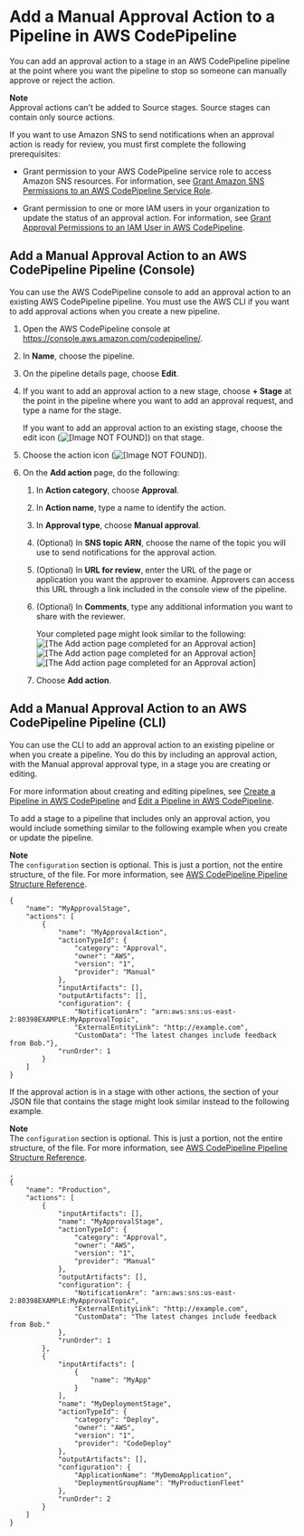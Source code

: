 # Add a Manual Approval Action to a Pipeline in AWS CodePipeline<a name="approvals-action-add"></a>

You can add an approval action to a stage in an AWS CodePipeline pipeline at the point where you want the pipeline to stop so someone can manually approve or reject the action\. 

**Note**  
Approval actions can't be added to Source stages\. Source stages can contain only source actions\. 

If you want to use Amazon SNS to send notifications when an approval action is ready for review, you must first complete the following prerequisites: 

+ Grant permission to your AWS CodePipeline service role to access Amazon SNS resources\. For information, see [Grant Amazon SNS Permissions to an AWS CodePipeline Service Role](approvals-service-role-permissions.md)\.

+ Grant permission to one or more IAM users in your organization to update the status of an approval action\. For information, see [Grant Approval Permissions to an IAM User in AWS CodePipeline](approvals-iam-permissions.md)\.

## Add a Manual Approval Action to an AWS CodePipeline Pipeline \(Console\)<a name="approvals-action-add-console"></a>

You can use the AWS CodePipeline console to add an approval action to an existing AWS CodePipeline pipeline\. You must use the AWS CLI if you want to add approval actions when you create a new pipeline\. 

1. Open the AWS CodePipeline console at [https://console\.aws\.amazon\.com/codepipeline/](https://console.aws.amazon.com/codepipeline/)\.

1. In **Name**, choose the pipeline\.

1. On the pipeline details page, choose **Edit**\.

1. If you want to add an approval action to a new stage, choose **\+ Stage** at the point in the pipeline where you want to add an approval request, and type a name for the stage\. 

   If you want to add an approval action to an existing stage, choose the edit icon \(![\[Image NOT FOUND\]](http://docs.aws.amazon.com/codepipeline/latest/userguide/images/edit_icon.png)\) on that stage\.

1. Choose the action icon \(![\[Image NOT FOUND\]](http://docs.aws.amazon.com/codepipeline/latest/userguide/images/add_action.png)\)\.

1. On the **Add action** page, do the following:

   1. In **Action category**, choose **Approval**\.

   1. In **Action name**, type a name to identify the action\.

   1. In **Approval type**, choose **Manual approval**\.

   1. \(Optional\) In **SNS topic ARN**, choose the name of the topic you will use to send notifications for the approval action\.

   1. \(Optional\) In **URL for review**, enter the URL of the page or application you want the approver to examine\. Approvers can access this URL through a link included in the console view of the pipeline\. 

   1. \(Optional\) In **Comments**, type any additional information you want to share with the reviewer\.

      Your completed page might look similar to the following:  
![\[The Add action page completed for an Approval action\]](http://docs.aws.amazon.com/codepipeline/latest/userguide/images/pipeline-add-action-manual-approval.png)![\[The Add action page completed for an Approval action\]](http://docs.aws.amazon.com/codepipeline/latest/userguide/)![\[The Add action page completed for an Approval action\]](http://docs.aws.amazon.com/codepipeline/latest/userguide/)

   1. Choose **Add action**\.

## Add a Manual Approval Action to an AWS CodePipeline Pipeline \(CLI\)<a name="approvals-action-add-cli"></a>

You can use the CLI to add an approval action to an existing pipeline or when you create a pipeline\. You do this by including an approval action, with the Manual approval approval type, in a stage you are creating or editing\. 

For more information about creating and editing pipelines, see [Create a Pipeline in AWS CodePipeline](pipelines-create.md) and [Edit a Pipeline in AWS CodePipeline](pipelines-edit.md)\.

To add a stage to a pipeline that includes only an approval action, you would include something similar to the following example when you create or update the pipeline\. 

**Note**  
The `configuration` section is optional\. This is just a portion, not the entire structure, of the file\. For more information, see [AWS CodePipeline Pipeline Structure Reference](reference-pipeline-structure.md)\.

```
{
    "name": "MyApprovalStage",
    "actions": [
        {
            "name": "MyApprovalAction",
            "actionTypeId": {
                "category": "Approval",
                "owner": "AWS",
                "version": "1",
                "provider": "Manual"
            },
            "inputArtifacts": [],
            "outputArtifacts": [],
            "configuration": {
                "NotificationArn": "arn:aws:sns:us-east-2:80398EXAMPLE:MyApprovalTopic",
                "ExternalEntityLink": "http://example.com",
                "CustomData": "The latest changes include feedback from Bob."},
            "runOrder": 1
        }
    ]
}
```

If the approval action is in a stage with other actions, the section of your JSON file that contains the stage might look similar instead to the following example\.

**Note**  
The `configuration` section is optional\. This is just a portion, not the entire structure, of the file\. For more information, see [AWS CodePipeline Pipeline Structure Reference](reference-pipeline-structure.md)\.

```
,
{
    "name": "Production",
    "actions": [
        {
            "inputArtifacts": [],
            "name": "MyApprovalStage",
            "actionTypeId": {
                "category": "Approval",
                "owner": "AWS",
                "version": "1",
                "provider": "Manual"
            },
            "outputArtifacts": [],
            "configuration": {
                "NotificationArn": "arn:aws:sns:us-east-2:80398EXAMPLE:MyApprovalTopic",
                "ExternalEntityLink": "http://example.com",
                "CustomData": "The latest changes include feedback from Bob."
            },
            "runOrder": 1
        },
        {
            "inputArtifacts": [
                {
                    "name": "MyApp"
                }
            ],
            "name": "MyDeploymentStage",
            "actionTypeId": {
                "category": "Deploy",
                "owner": "AWS",
                "version": "1",
                "provider": "CodeDeploy"
            },
            "outputArtifacts": [],
            "configuration": {
                "ApplicationName": "MyDemoApplication",
                "DeploymentGroupName": "MyProductionFleet"
            },
            "runOrder": 2
        }
    ]
}
```